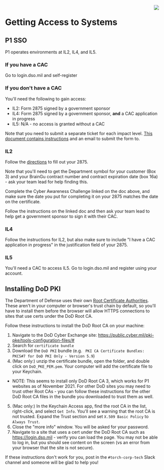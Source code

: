 <img align="right" src="https://github.com/braingu/tadpole/blob/master/images/TLP/TLPAmber.png">

# Getting Access to Systems

## P1 SSO
P1 operates environments at IL2, IL4, and IL5.

### If you have a CAC
Go to login.dso.mil and self-register

### If you don't have a CAC
You'll need the following to gain access:
- IL2: Form 2875 signed by a government sponsor
- IL4: Form 2875 signed by a government sponsor, **and** a CAC application in progress
- IL5: N/A - no access is granted without a CAC

Note that you need to submit a separate ticket for each impact level. [This document contains instructions](https://repo1.dso.mil/razor-crest-public/2875s) and an email to submit the form to.

### IL2
Follow the [directions](https://repo1.dso.mil/razor-crest-public/2875s) to fill out your 2875.

Note that you'll need to get the Department symbol for your customer (Box 3) and your BrainGu contract number and contract expiration date (box 16a) - ask your team lead for help finding this.

Complete the Cyber Awareness Challenge linked on the doc above, and make sure the date you put for completing it on your 2875 matches the date on the certificate.

Follow the instructions on the linked doc and then ask your team lead to help get a government sponsor to sign it with their CAC.

### IL4
Follow the instructions for IL2, but also make sure to include "I have a CAC application in progress" in the justification field of your 2875.

### IL5
You'll need a CAC to access IL5. Go to login.dso.mil and register using your account.

## Installing DoD PKI
The Department of Defense uses their own [Root Certificate Authorities](https://en.wikipedia.org/wiki/Root_certificate). These aren't in your computer or browser's trust chain by default, so you'll have to install them before the browser will allow HTTPS connections to sites that use certs under the DoD Root CA.

Follow these instructions to install the DoD Root CA on your machine:
1. Navigate to the DoD Cyber Exchange site: https://public.cyber.mil/pki-pke/tools-configuration-files/#
2. Search for `certificate bundle`
3. Download the `DoD PKI` bundle (e.g. ` PKI CA Certificate Bundles: PKCS#7 for DoD PKI Only - Version 5.9`)
4. (Mac only:) unzip the certificate bundle, open the folder, and double click on `DoD_PKE_PEM.pem`. Your computer will add the certificate file to your Keychain.
- NOTE: This seems to install only DoD Root CA 3, which works for P1 websites as of November 2021. For other DoD sites you may need to trust other Root CAs - you can follow these instructions for the other DoD Root CA files in the bundle you downloaded to trust them as well.
5. (Mac only:) In the Keychain Access app, find the root CA in the list, right-click, and select `Get Info`. You'll see a warning that the root CA is not trusted. Expand the Trust section and set `X.509 Basic Policy` to `Always Trust`.
6. Close the "more info" window. You will be asked for your password.
7. Navigate to a site that uses a cert under the DoD Root CA such as https://login.dso.mil - verify you can load the page. You may not be able to log in, but you should see content on the screen (vs an error from your browser that the site is not secure).

If these instructions don't work for you, post in the `#torch-corp-tech` Slack channel and someone will be glad to help you!
